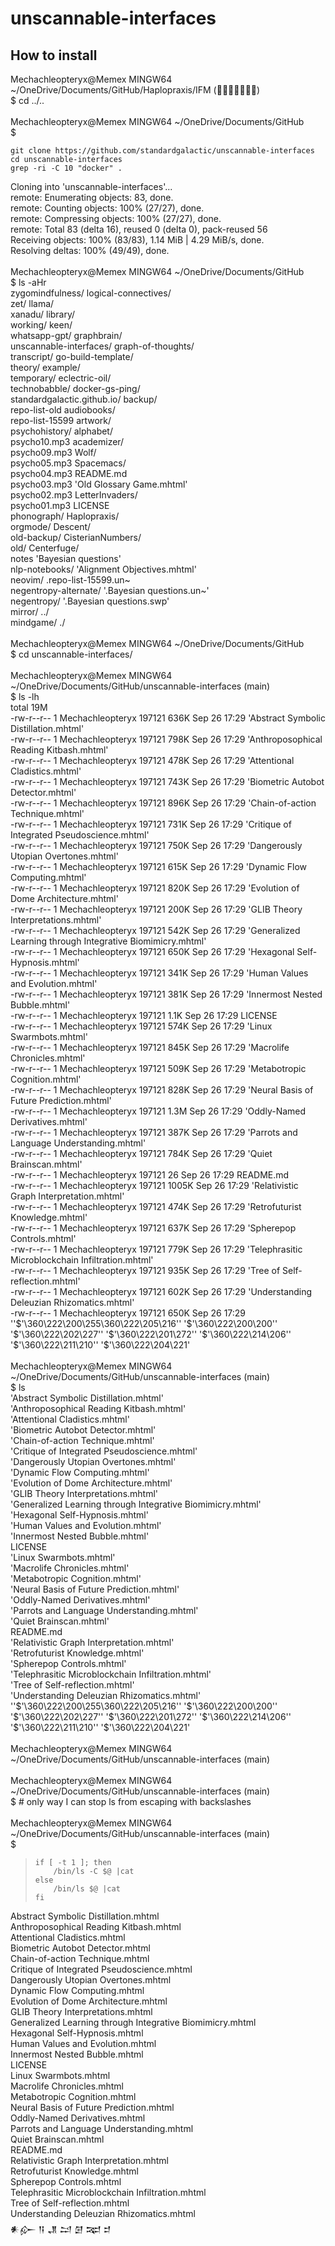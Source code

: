 # unscannable-interfaces

## How to install

Mechachleopteryx@Memex MINGW64 ~/OneDrive/Documents/GitHub/Haplopraxis/IFM ()  <br>
$ cd ../..  <br>
  <br>
Mechachleopteryx@Memex MINGW64 ~/OneDrive/Documents/GitHub  <br>
$
```
git clone https://github.com/standardgalactic/unscannable-interfaces
cd unscannable-interfaces
grep -ri -C 10 "docker" .
```
Cloning into 'unscannable-interfaces'...  <br>
remote: Enumerating objects: 83, done.  <br>
remote: Counting objects: 100% (27/27), done.  <br>
remote: Compressing objects: 100% (27/27), done.  <br>
remote: Total 83 (delta 16), reused 0 (delta 0), pack-reused 56  <br>
Receiving objects: 100% (83/83), 1.14 MiB | 4.29 MiB/s, done.  <br>
Resolving deltas: 100% (49/49), done.  <br>
  <br>
Mechachleopteryx@Memex MINGW64 ~/OneDrive/Documents/GitHub  <br>
$ ls -aHr  <br>
 zygomindfulness/              logical-connectives/  <br>
 zet/                          llama/  <br>
 xanadu/                       library/  <br>
 working/                      keen/  <br>
 whatsapp-gpt/                 graphbrain/  <br>
 unscannable-interfaces/       graph-of-thoughts/  <br>
 transcript/                   go-build-template/  <br>
 theory/                       example/  <br>
 temporary/                    eclectric-oil/  <br>
 technobabble/                 docker-gs-ping/  <br>
 standardgalactic.github.io/   backup/  <br>
 repo-list-old                 audiobooks/  <br>
 repo-list-15599               artwork/  <br>
 psychohistory/                alphabet/  <br>
 psycho10.mp3                  academizer/  <br>
 psycho09.mp3                  Wolf/  <br>
 psycho05.mp3                  Spacemacs/  <br>
 psycho04.mp3                  README.md  <br>
 psycho03.mp3                 'Old Glossary Game.mhtml'  <br>
 psycho02.mp3                  LetterInvaders/  <br>
 psycho01.mp3                  LICENSE  <br>
 phonograph/                   Haplopraxis/  <br>
 orgmode/                      Descent/  <br>
 old-backup/                   CisterianNumbers/  <br>
 old/                          Centerfuge/  <br>
 notes                        'Bayesian questions'  <br>
 nlp-notebooks/               'Alignment Objectives.mhtml'  <br>
 neovim/                       .repo-list-15599.un~  <br>
 negentropy-alternate/        '.Bayesian questions.un~'  <br>
 negentropy/                  '.Bayesian questions.swp'  <br>
 mirror/                       ../  <br>
 mindgame/                     ./  <br>
  <br>
Mechachleopteryx@Memex MINGW64 ~/OneDrive/Documents/GitHub  <br>
$ cd unscannable-interfaces/  <br>
  <br>
Mechachleopteryx@Memex MINGW64 ~/OneDrive/Documents/GitHub/unscannable-interfaces (main)  <br>
$ ls -lh  <br>
total 19M  <br>
-rw-r--r-- 1 Mechachleopteryx 197121  636K Sep 26 17:29 'Abstract Symbolic Distillation.mhtml'  <br>
-rw-r--r-- 1 Mechachleopteryx 197121  798K Sep 26 17:29 'Anthroposophical Reading Kitbash.mhtml'  <br>
-rw-r--r-- 1 Mechachleopteryx 197121  478K Sep 26 17:29 'Attentional Cladistics.mhtml'  <br>
-rw-r--r-- 1 Mechachleopteryx 197121  743K Sep 26 17:29 'Biometric Autobot Detector.mhtml'  <br>
-rw-r--r-- 1 Mechachleopteryx 197121  896K Sep 26 17:29 'Chain-of-action Technique.mhtml'  <br>
-rw-r--r-- 1 Mechachleopteryx 197121  731K Sep 26 17:29 'Critique of Integrated Pseudoscience.mhtml'  <br>
-rw-r--r-- 1 Mechachleopteryx 197121  750K Sep 26 17:29 'Dangerously Utopian Overtones.mhtml'  <br>
-rw-r--r-- 1 Mechachleopteryx 197121  615K Sep 26 17:29 'Dynamic Flow Computing.mhtml'  <br>
-rw-r--r-- 1 Mechachleopteryx 197121  820K Sep 26 17:29 'Evolution of Dome Architecture.mhtml'  <br>
-rw-r--r-- 1 Mechachleopteryx 197121  200K Sep 26 17:29 'GLIB Theory Interpretations.mhtml'  <br>
-rw-r--r-- 1 Mechachleopteryx 197121  542K Sep 26 17:29 'Generalized Learning through Integrative Biomimicry.mhtml'  <br>
-rw-r--r-- 1 Mechachleopteryx 197121  650K Sep 26 17:29 'Hexagonal Self-Hypnosis.mhtml'  <br>
-rw-r--r-- 1 Mechachleopteryx 197121  341K Sep 26 17:29 'Human Values and Evolution.mhtml'  <br>
-rw-r--r-- 1 Mechachleopteryx 197121  381K Sep 26 17:29 'Innermost Nested Bubble.mhtml'  <br>
-rw-r--r-- 1 Mechachleopteryx 197121  1.1K Sep 26 17:29  LICENSE  <br>
-rw-r--r-- 1 Mechachleopteryx 197121  574K Sep 26 17:29 'Linux Swarmbots.mhtml'  <br>
-rw-r--r-- 1 Mechachleopteryx 197121  845K Sep 26 17:29 'Macrolife Chronicles.mhtml'  <br>
-rw-r--r-- 1 Mechachleopteryx 197121  509K Sep 26 17:29 'Metabotropic Cognition.mhtml'  <br>
-rw-r--r-- 1 Mechachleopteryx 197121  828K Sep 26 17:29 'Neural Basis of Future Prediction.mhtml'  <br>
-rw-r--r-- 1 Mechachleopteryx 197121  1.3M Sep 26 17:29 'Oddly-Named Derivatives.mhtml'  <br>
-rw-r--r-- 1 Mechachleopteryx 197121  387K Sep 26 17:29 'Parrots and Language Understanding.mhtml'  <br>
-rw-r--r-- 1 Mechachleopteryx 197121  784K Sep 26 17:29 'Quiet Brainscan.mhtml'  <br>
-rw-r--r-- 1 Mechachleopteryx 197121    26 Sep 26 17:29  README.md  <br>
-rw-r--r-- 1 Mechachleopteryx 197121 1005K Sep 26 17:29 'Relativistic Graph Interpretation.mhtml'  <br>
-rw-r--r-- 1 Mechachleopteryx 197121  474K Sep 26 17:29 'Retrofuturist Knowledge.mhtml'  <br>
-rw-r--r-- 1 Mechachleopteryx 197121  637K Sep 26 17:29 'Spherepop Controls.mhtml'  <br>
-rw-r--r-- 1 Mechachleopteryx 197121  779K Sep 26 17:29 'Telephrasitic Microblockchain Infiltration.mhtml'  <br>
-rw-r--r-- 1 Mechachleopteryx 197121  935K Sep 26 17:29 'Tree of Self-reflection.mhtml'  <br>
-rw-r--r-- 1 Mechachleopteryx 197121  602K Sep 26 17:29 'Understanding Deleuzian Rhizomatics.mhtml'  <br>
-rw-r--r-- 1 Mechachleopteryx 197121  650K Sep 26 17:29 ''$'\360\222\200\255\360\222\205\216'' '$'\360\222\200\200'' '$'\360\222\202\227'' '$'\360\222\201\272'' '$'\360\222\214\206'' '$'\360\222\211\210'' '$'\360\222\204\221'  <br>
  <br>
Mechachleopteryx@Memex MINGW64 ~/OneDrive/Documents/GitHub/unscannable-interfaces (main)  <br>
$ ls  <br>
'Abstract Symbolic Distillation.mhtml'  <br>
'Anthroposophical Reading Kitbash.mhtml'  <br>
'Attentional Cladistics.mhtml'  <br>
'Biometric Autobot Detector.mhtml'  <br>
'Chain-of-action Technique.mhtml'  <br>
'Critique of Integrated Pseudoscience.mhtml'  <br>
'Dangerously Utopian Overtones.mhtml'  <br>
'Dynamic Flow Computing.mhtml'  <br>
'Evolution of Dome Architecture.mhtml'  <br>
'GLIB Theory Interpretations.mhtml'  <br>
'Generalized Learning through Integrative Biomimicry.mhtml'  <br>
'Hexagonal Self-Hypnosis.mhtml'  <br>
'Human Values and Evolution.mhtml'  <br>
'Innermost Nested Bubble.mhtml'  <br>
 LICENSE  <br>
'Linux Swarmbots.mhtml'  <br>
'Macrolife Chronicles.mhtml'  <br>
'Metabotropic Cognition.mhtml'  <br>
'Neural Basis of Future Prediction.mhtml'  <br>
'Oddly-Named Derivatives.mhtml'  <br>
'Parrots and Language Understanding.mhtml'  <br>
'Quiet Brainscan.mhtml'  <br>
 README.md  <br>
'Relativistic Graph Interpretation.mhtml'  <br>
'Retrofuturist Knowledge.mhtml'  <br>
'Spherepop Controls.mhtml'  <br>
'Telephrasitic Microblockchain Infiltration.mhtml'  <br>
'Tree of Self-reflection.mhtml'  <br>
'Understanding Deleuzian Rhizomatics.mhtml'  <br>
''$'\360\222\200\255\360\222\205\216'' '$'\360\222\200\200'' '$'\360\222\202\227'' '$'\360\222\201\272'' '$'\360\222\214\206'' '$'\360\222\211\210'' '$'\360\222\204\221'  <br>
  <br>
Mechachleopteryx@Memex MINGW64 ~/OneDrive/Documents/GitHub/unscannable-interfaces (main)  <br>
  <br>
Mechachleopteryx@Memex MINGW64 ~/OneDrive/Documents/GitHub/unscannable-interfaces (main)  <br>
$     # only way I can stop ls from escaping with backslashes  <br>
  <br>
Mechachleopteryx@Memex MINGW64 ~/OneDrive/Documents/GitHub/unscannable-interfaces (main)  <br>
$  <br>
>     if [ -t 1 ]; then
>         /bin/ls -C $@ |cat
>     else
>         /bin/ls $@ |cat
>     fi
Abstract Symbolic Distillation.mhtml  <br>
Anthroposophical Reading Kitbash.mhtml  <br>
Attentional Cladistics.mhtml  <br>
Biometric Autobot Detector.mhtml  <br>
Chain-of-action Technique.mhtml  <br>
Critique of Integrated Pseudoscience.mhtml  <br>
Dangerously Utopian Overtones.mhtml  <br>
Dynamic Flow Computing.mhtml  <br>
Evolution of Dome Architecture.mhtml  <br>
GLIB Theory Interpretations.mhtml  <br>
Generalized Learning through Integrative Biomimicry.mhtml  <br>
Hexagonal Self-Hypnosis.mhtml  <br>
Human Values and Evolution.mhtml  <br>
Innermost Nested Bubble.mhtml  <br>
LICENSE  <br>
Linux Swarmbots.mhtml  <br>
Macrolife Chronicles.mhtml  <br>
Metabotropic Cognition.mhtml  <br>
Neural Basis of Future Prediction.mhtml  <br>
Oddly-Named Derivatives.mhtml  <br>
Parrots and Language Understanding.mhtml  <br>
Quiet Brainscan.mhtml  <br>
README.md  <br>
Relativistic Graph Interpretation.mhtml  <br>
Retrofuturist Knowledge.mhtml  <br>
Spherepop Controls.mhtml  <br>
Telephrasitic Microblockchain Infiltration.mhtml  <br>
Tree of Self-reflection.mhtml  <br>
Understanding Deleuzian Rhizomatics.mhtml  <br>
𒀭𒅎 𒀀 𒂗 𒁺 𒌆 𒉈 𒄑  <br>
